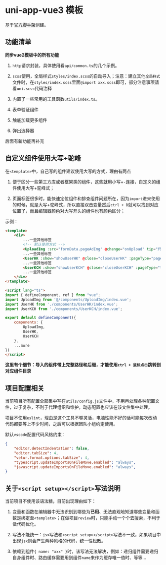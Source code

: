 # uni-app-vue3 模板

基于[官方脚手架](https://uniapp.dcloud.io/quickstart-cli.html#%E5%88%9B%E5%BB%BAuni-app)创建。

## 功能清单

**同步vue2模板中的所有功能**

1. `http`请求封装，具体使用看`api/common.ts`的几个示例。

2. `scss`使用，全局样式`styles/index.scss`的自动导入；注意：建立其他`全局样式`文件时，在`styles/index.scss`里面`@import xxx.scss`即可，部分注意事项请看`uni.scss`代码注释

3. 内置了一些常用的工具函数`utils/index.ts`。

4. 表单验证组件

5. 触底加载更多组件

6. 弹出选择器


后面有新功能再补充

## 自定义组件使用大写+驼峰

在`<template>`中，自己写的组件建议使用大写的方式，理由有两点

1. 便于区分一些第三方库或者框架类的组件，这些就用小写+`-`连接，自定义的组件使用大写+驼峰式；

2. 页面标签很多时，能快速定位组件和排查组件问题所在，因为`import`进来使用的时候，就是大写+驼峰式，所以直接双击变量然后`ctrl + D`就可以找到对应位置了，而且编辑器颜色对大写开头的组件也有颜色区分；

示例：

```html
<template>
    <div>
        ...一些其他标签
        <!-- 默认使用方式 -->
        <UploadImg :src="formData.pageAdImg" @change="onUpload" tip="尺寸规格：750px * 391px" />
        ...一些其他标签
        <UserHK :show="showUserHK" @close="closeUserHK" :pageType="pageType" @update="getHkUsers" />
        ...一些其他标签
        <UserKCH :show="showUserKCH" @close="closeUserKCH" :pageType="typeKCH" @update="getKchUsers" :info="infoUserKCH" />
        ...一些其他标签
    </div>
</template>

<script lang="ts">
import { defineComponent, ref } from "vue";
import UploadImg from '@/components/UploadImg/index.vue';
import UserHK from './components/UserHK/index.vue';
import UserKCH from './components/UserKCH/index.vue';

export default defineComponent({
    components: {
        UploadImg,
        UserHK,
        UserKCH
    },
    ...more
})
</script>
```
**这里有个细节：导入的组件带上完整路径和后缀，才能使用`ctrl + 鼠标点击`跳转到对应组件目录**

## 项目配置相关

当前项目所有配置全部集中写在`utils/config.js`文件中，不用再处理各种配置文件，过于复杂，不利于代理组织和维护，动态配置也应该在该文件集中处理。

项目不使用`eslint`，理由是这个工具不够灵活，电脑性能不好的话可能每次改动代码都要等上不少时间，之后可以根据团队小组约定使用。

默认`vscode`配置代码风格约束：

```json
{
    "editor.detectIndentation": false,
    "editor.tabSize": 4,
    "vetur.format.options.tabSize": 4,
    "typescript.updateImportsOnFileMove.enabled": "always",
    "javascript.updateImportsOnFileMove.enabled": "always",
}
```

## 关于`<script setup></script>`写法说明

当前项目不使用该语法糖，目前出现理由如下：

1. 变量和函数在编辑器中无法识别到哪些为**已用**、无法直观地知道哪些变量和函数是绑定至`<template>`；在做项目`review`时，只能手动一个个去搜索，不利于做代码优化。

2. 写法不能统一：`jsx`写法和`<script setup></script>`写法不一致，如果项目中出现`jsx`则会产生两种风格的代码，统一性松散。

3. 依赖到组件`{ name: "xxx" }`时，该写法无法解决，例如：递归组件需要递归自身组件时、路由缓存需要用到组件`name`来作为缓存唯一值时、等等...

